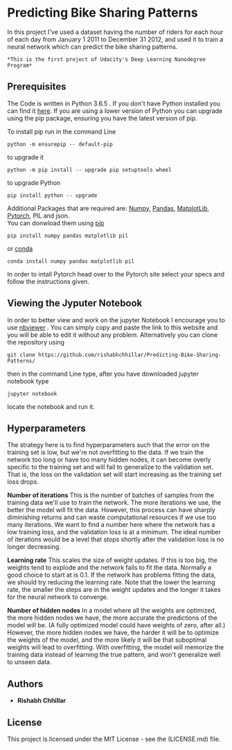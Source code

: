 # Predicting Bike Sharing Patterns

In this project I've used a dataset having the number of riders for each hour of each day from January 1 2011 to December 31 2012, and used it to train a neural network which can predict the bike sharing patterns.

    *This is the first project of Udacity's Deep Learning Nanodegree Program*
    

## Prerequisites

The Code is written in Python 3.6.5 . If you don't have Python installed you can find it [here](https://www.python.org/downloads/). If you are using a lower version of Python you can upgrade using the pip package, ensuring you have the latest version of pip. 

To install pip run in the command Line
```
python -m ensurepip -- default-pip
``` 
to upgrade it 
```
python -m pip install -- upgrade pip setuptools wheel
```
to upgrade Python
```
pip install python -- upgrade
```
Additional Packages that are required are: [Numpy](http://www.numpy.org/), [Pandas](https://pandas.pydata.org/), [MatplotLib](https://matplotlib.org/), [Pytorch](https://pytorch.org/), PIL and json.\
You can donwload them using [pip](https://pypi.org/project/pip/)
```
pip install numpy pandas matplotlib pil
```
or [conda](https://anaconda.org/anaconda/python)
```
conda install numpy pandas matplotlib pil
```
In order to intall Pytorch head over to the Pytorch site select your specs and follow the instructions given.

## Viewing the Jyputer Notebook

In order to better view and work on the jupyter Notebook I encourage you to use [nbviewer](https://nbviewer.jupyter.org/) . You can simply copy and paste the link to this website and you will be able to edit it without any problem. Alternatively you can clone the repository using 
```
git clone https://github.com/rishabhchhillar/Predicting-Bike-Sharing-Patterns/
```
then in the command Line type, after you have downloaded jupyter notebook type
```
jupyter notebook
```
locate the notebook and run it.

## Hyperparameters

The strategy here is to find hyperparameters such that the error on the training set is low, but we're not overfitting to the data. If we train the network too long or have too many hidden nodes, it can become overly specific to the training set and will fail to generalize to the validation set. That is, the loss on the validation set will start increasing as the training set loss drops.

**Number of iterations**
This is the number of batches of samples from the training data we'll use to train the network. The more iterations we use, the better the model will fit the data. However, this process can have sharply diminishing returns and can waste computational resources if we use too many iterations. We want to find a number here where the network has a low training loss, and the validation loss is at a minimum. The ideal number of iterations would be a level that stops shortly after the validation loss is no longer decreasing.

**Learning rate**
This scales the size of weight updates. If this is too big, the weights tend to explode and the network fails to fit the data. Normally a good choice to start at is 0.1. If the network has problems fitting the data, we should try reducing the learning rate. Note that the lower the learning rate, the smaller the steps are in the weight updates and the longer it takes for the neural network to converge.

**Number of hidden nodes**
In a model where all the weights are optimized, the more hidden nodes we have, the more accurate the predictions of the model will be. (A fully optimized model could have weights of zero, after all.) However, the more hidden nodes we have, the harder it will be to optimize the weights of the model, and the more likely it will be that suboptimal weights will lead to overfitting. With overfitting, the model will memorize the training data instead of learning the true pattern, and won't generalize well to unseen data.

## Authors

* **Rishabh Chhillar**

## License

This project is licensed under the MIT License - see the (LICENSE.md) file.
